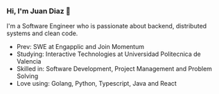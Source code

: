 ### Hi, I'm Juan Diaz 👋
I'm a Software Engineer who is passionate about backend, distributed systems and clean code.
- Prev: SWE at Engapplic and Join Momentum
- Studying: Interactive Technologies at Universidad Politecnica de Valencia
- Skilled in: Software Development, Project Management and Problem Solving
- Love using: Golang, Python, Typescript, Java and React
